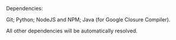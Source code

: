 Dependencies:

Git;
Python;
NodeJS and NPM;
Java (for Google Closure Compiler).

All other dependencies will be automatically resolved.
